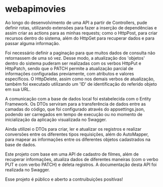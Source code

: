 # webapimovies
Ao longo do desenvolvimento de uma API a partir de Controllers, pude definir rotas, utilizando extensões para fazer a inserção de dependências e assim criar as actions para as minhas requests; como o HttpPost, para criar recursos dentro do sistema, além do HttpGet para recuperar dados e para passar alguma informação. 

Foi necessário definir a paginação para que muitos dados de consulta não retornassem de uma só vez. Desse modo, a atualização dos 'objetos' dentro do sistema puderam ser realizadas com os verbos HttpPut e HttpPatch, sendo que o PATCH permite a atualização parcial de informações configuradas previamente, com atributos e valores específicos. O HttpDelete, assim como nos demais verbos de atualização, também foi executado utilizando um 'ID' de identificação do referido objeto em sua URL.

A comunicação com a base de dados local foi estabelecida com o Entity Framework. Os DTOs serviram para a transferência de dados entre as camadas do código, que foi configurado através do appsettings.json, podendo ser carregados em tempo de execução ou no momento de inicialização da aplicação visualizada no Swagger. 

Ainda utilizei o DTOs para criar, ler e atualizar os registros e realizar conversões entre os diferentes tipos requisições,  além do AutoMapper, para mapear as informações entre os diferentes objetos cadastrados na base de dados. 

Este projeto com base em uma API de cadastro de filmes, além de recuperar informações, atualiza dados de diferentes maneiras (com o verbo PUT e com verbo PATCH) e deleta registros. A documentação desta API foi realizada no Swagger.

Esse projeto é público e aberto a contruibuições positívas!
